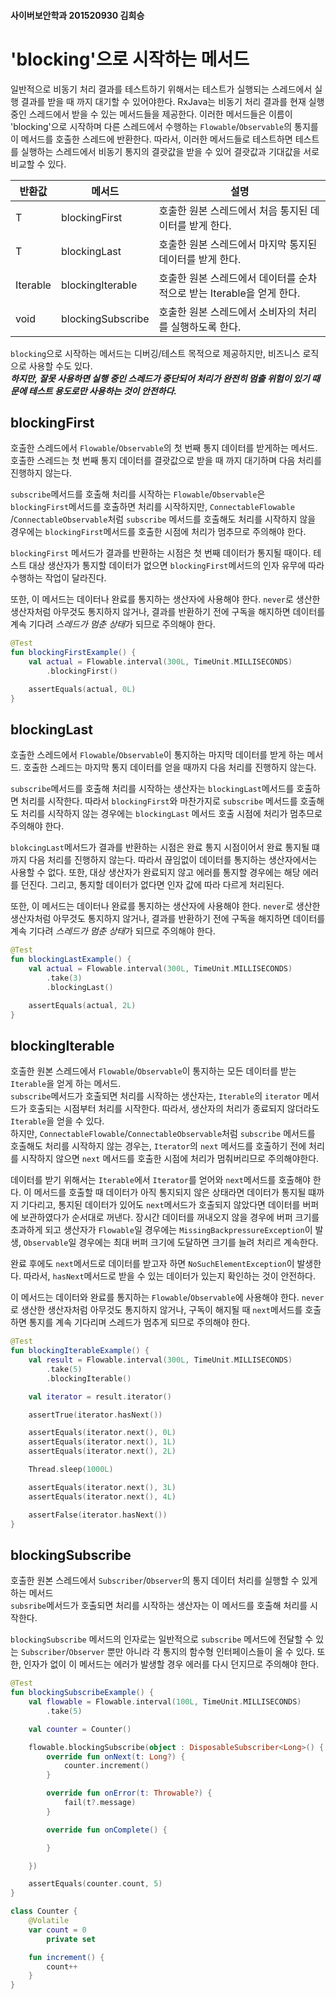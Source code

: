#### 사이버보안학과 201520930 김희승
# 'blocking'으로 시작하는 메서드

일반적으로 비동기 처리 결과를 테스트하기 위해서는 테스트가 실행되는 스레드에서 실행 결과를 받을 때 까지 대기할 수 있어야한다. RxJava는 비동기 처리 결과를 현재 실행중인 스레드에서 받을 수 있는 메서드들을
제공한다. 이러한 메서드들은 이름이 'blocking'으로 시작하며 다른 스레드에서 수행하는 `Flowable`/`Observable`의 통지를 이 메서드를 호출한 스레드에 반환한다. 따라서, 이러한 메서드들로
테스트하면 테스트를 실행하는 스레드에서 비동기 통지의 결괏값을 받을 수 있어 결괏값과 기대값을 서로 비교할 수 있다.

| 반환값      | 메서드               | 설명                                          |
|----------|-------------------|---------------------------------------------|
| T        | blockingFirst     | 호출한 원본 스레드에서 처음 통지된 데이터를 받게 한다.             |
| T        | blockingLast      | 호출한 원본 스레드에서 마지막 통지된 데이터를 받게 한다.            |
| Iterable | blockingIterable  | 호출한 원본 스레드에서 데이터를 순차적으로 받는 Iterable을 얻게 한다. |
| void     | blockingSubscribe | 호출한 원본 스레드에서 소비자의 처리를 실행하도록 한다.             |

`blocking`으로 시작하는 메서드는 디버깅/테스트 목적으로 제공하지만, 비즈니스 로직으로 사용할 수도 있다. </br>
***하지만, 잘못 사용하면 실행 중인 스레드가 중단되어 처리가 완전히 멈출 위험이 있기 때문에 테스트 용도로만 사용하는 것이 안전하다.***

## blockingFirst

호출한 스레드에서 `Flowable`/`Observable`의 첫 번째 통지 데이터를 받게하는 메서드. 호출한 스레드는 첫 번째 통지 데이터를 결괏값으로 받을 때 까지 대기하며 다음 처리를 진행하지 않는다.

`subscribe`메서드를 호출해 처리를 시작하는 `Flowable`/`Observable`은 `blockingFirst`메서드를 호출하면 처리를 시작하지만, `ConnectableFlowable`
/`ConnectableObservable`처럼 `subscribe` 메서드를 호출해도 처리를 시작하지 않을 경우에는 `blockingFirst`메서드를 호출한 시점에 처리가 멈추므로 주의해야 한다.

`blockingFirst` 메서드가 결과를 반환하는 시점은 첫 번째 데이터가 통지될 때이다. 테스트 대상 생산자가 통지할 데이터가 없으면 `blockingFirst`메서드의 인자 유무에 따라 수행하는 작업이
달라진다.

또한, 이 메서드는 데이터나 완료를 통지하는 생산자에 사용해야 한다. `never`로 생산한 생산자처럼 아무것도 통지하지 않거나, 결과를 반환하기 전에 구독을 해지하면 데이터를 계속 기다려 *스레드가 멈춘 상태*가
되므로 주의해야 한다.

```kotlin
@Test
fun blockingFirstExample() {
    val actual = Flowable.interval(300L, TimeUnit.MILLISECONDS)
        .blockingFirst()

    assertEquals(actual, 0L)
}
```

## blockingLast

호출한 스레드에서 `Flowable`/`Observable`이 통지하는 마지막 데이터를 받게 하는 메서드. 호출한 스레드는 마지막 통지 데이터를 얻을 때까지 다음 처리를 진행하지 않는다.

`subscribe`메서드를 호출해 처리를 시작하는 생산자는 `blockingLast`메서드를 호출하면 처리를 시작한다. 따라서 `blockingFirst`와 마찬가지로 `subscribe` 메서드를 호출해도 처리를
시작하지 않는 경우에는 `blockingLast` 메서드 호출 시점에 처리가 멈추므로 주의해야 한다.

`blokcingLast`메서드가 결과를 반환하는 시점은 완료 통지 시점이어서 완료 통지될 떄 까지 다음 처리를 진행하지 않는다. 따라서 끊임없이 데이터를 통지하는 생산자에서는 사용할 수 없다. 또한, 대상 생산자가
완료되지 않고 에러를 통지할 경우에는 해당 에러를 던진다. 그리고, 통지할 데이터가 없다면 인자 값에 따라 다르게 처리된다.

또한, 이 메서드는 데이터나 완료를 통지하는 생산자에 사용해야 한다. `never`로 생산한 생산자처럼 아무것도 통지하지 않거나, 결과를 반환하기 전에 구독을 해지하면 데이터를 계속 기다려 *스레드가 멈춘 상태*가
되므로 주의해야 한다.

```kotlin
@Test
fun blockingLastExample() {
    val actual = Flowable.interval(300L, TimeUnit.MILLISECONDS)
        .take(3)
        .blockingLast()

    assertEquals(actual, 2L)
}
```

## blockingIterable

호출한 원본 스레드에서 `Flowable`/`Observable`이 통지하는 모든 데이터를 받는 `Iterable`을 얻게 하는 메서드. </br>
`subscribe`메서드가 호출되면 처리를 시작하는 생산자는, `Iterable`의 `iterator` 메서드가 호출되는 시점부터 처리를 시작한다. 따라서, 생산자의 처리가 종료되지 않더라도 `Iterable`을
얻을 수 있다. </br>
하지만, `ConnectableFlowable`/`ConnectableObservable`처럼 `subscribe` 메서드를 호출해도 처리를 시작하지 않는 경우는, `Iterator`의 `next` 메서드를 호출하기
전에 처리를 시작하지 않으면 `next` 메서드를 호출한 시점에 처리가 멈춰버리므로 주의해야한다.

데이터를 받기 위해서는 `Iterable`에서 `Iterator`를 얻어와 `next`메서드를 호출해야 한다. 이 메서드를 호출할 때 데이터가 아직 통지되지 않은 상태라면 데이터가 통지될 떄까지 기다리고, 통지된
데이터가 있어도 `next`메서드가 호출되지 않았다면 데이터를 버퍼에 보관하였다가 순서대로 꺼낸다. 장시간 데이터를 꺼내오지 않을 경우에 버퍼 크기를 초과하게 되고 생산자가 `Flowable`일
경우에는 `MissingBackpressureException`이 발생, `Observable`일 경우에는 최대 버퍼 크기에 도달하면 크기를 늘려 처리르 계속한다.

완료 후에도 `next`메서드로 데이터를 받고자 하면 `NoSuchElementException`이 발생한다. 따라서, `hasNext`메서드로 받을 수 있는 데이터가 있는지 확인하는 것이 안전하다.

이 메서드는 데이터와 완료를 통지하는 `Flowable`/`Observable`에 사용해야 한다. `never`로 생산한 생산자처럼 아무것도 통지하지 않거나, 구독이 해지될 때 `next`메서드를 호출하면 통지를
계속 기다리며 스레드가 멈추게 되므로 주의해야 한다.

```kotlin
@Test
fun blockingIterableExample() {
    val result = Flowable.interval(300L, TimeUnit.MILLISECONDS)
        .take(5)
        .blockingIterable()

    val iterator = result.iterator()

    assertTrue(iterator.hasNext())

    assertEquals(iterator.next(), 0L)
    assertEquals(iterator.next(), 1L)
    assertEquals(iterator.next(), 2L)

    Thread.sleep(1000L)

    assertEquals(iterator.next(), 3L)
    assertEquals(iterator.next(), 4L)

    assertFalse(iterator.hasNext())
}
```

## blockingSubscribe

호출한 원본 스레드에서 `Subscriber`/`Observer`의 통지 데이터 처리를 실행할 수 있게 하는 메서드 </br> `subsribe`메서드가 호출되면 처리를 시작하는 생산자는 이 메서드를 호출해 처리를
시작한다.

`blockingSubscribe` 메서드의 인자로는 일반적으로 `subscribe` 메서드에 전달할 수 있는 `Subscriber`/`Observer` 뿐만 아니라 각 통지의 함수형 인터페이스들이 올 수 있다.
또한, 인자가 없이 이 메서드는 에러가 발생할 경우 에러를 다시 던지므로 주의해야 한다.

```kotlin
@Test
fun blockingSubscribeExample() {
    val flowable = Flowable.interval(100L, TimeUnit.MILLISECONDS)
        .take(5)

    val counter = Counter()

    flowable.blockingSubscribe(object : DisposableSubscriber<Long>() {
        override fun onNext(t: Long?) {
            counter.increment()
        }

        override fun onError(t: Throwable?) {
            fail(t?.message)
        }

        override fun onComplete() {

        }

    })

    assertEquals(counter.count, 5)
}

class Counter {
    @Volatile
    var count = 0
        private set

    fun increment() {
        count++
    }
}
```